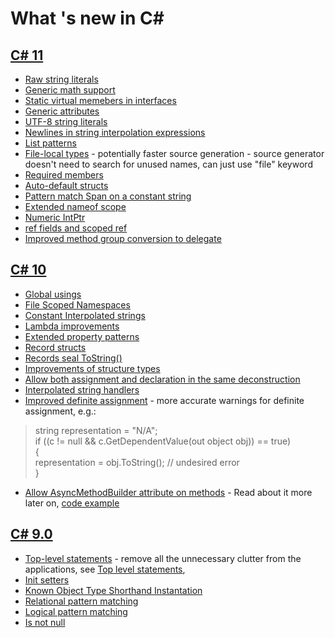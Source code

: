 ﻿# What 's new in C#

## [C# 11](https://learn.microsoft.com/en-us/dotnet/csharp/whats-new/csharp-11)
- [Raw string literals](/CSharp11Features/RawStringLiteralsExample.cs)
- [Generic math support](/CSharp11Features/GenericMathSupportExample.cs)
- [Static virtual memebers in interfaces](https://learn.microsoft.com/en-us/dotnet/csharp/whats-new/tutorials/static-virtual-interface-members)
- [Generic attributes](/CSharp11Features/GenericAttributesExample.cs) 
- [UTF-8 string literals](/CSharp11Features/Utf8StringLiteralsExample.cs)
- [Newlines in string interpolation expressions](/CSharp11Features/NewLinesInStringInterpolationExample.cs)
- [List patterns](/CSharp11Features/ListPatternsExample.cs) 
- [File-local types](/CSharp11Features/FileScopedTypes/FileScopedTypesExample.cs) - potentially faster source generation - source generator doesn't need to search for unused names, can just use "file" keyword
- [Required members](/CSharp11Features/RequiredMembersExample.cs)
- [Auto-default structs](/CSharp11Features/AutoDefaultStructExample.cs)
- [Pattern match Span<char> on a constant string](/CSharp11Features/PatternMatchSpanExample.cs)
- [Extended nameof scope](/CSharp11Features/ExtendedNameOfExample.cs)
- [Numeric IntPtr](/CSharp11Features/NumericIntPointerExample.cs)
- [ref fields and scoped ref](/CSharp11Features/RefFieldsAndScopedRefExample.cs)
- [Improved method group conversion to delegate](/CSharp11Features/ImprovedMethodGroupConversionToDelegate.cs)


## [C# 10](https://learn.microsoft.com/en-us/dotnet/csharp/whats-new/csharp-10)
- [Global usings](/CSharp10Features/GlobalUsings.cs)
- [File Scoped Namespaces](/CSharp10Features/FileScopedNamespaces.cs)
- [Constant Interpolated strings](/CSharp10Features/ConstantInterpolatedStrings.cs)
- [Lambda improvements](/CSharp10Features/LambdaImprovements.cs)
- [Extended property patterns](/CSharp10Features/ExtendedPropertyPatterns.cs)
- [Record structs](/CSharp10Features/RecordStructsExample.cs)
- [Records seal ToString()](/CSharp10Features/RecordTypeSealToString.cs)  
- [Improvements of structure types](/CSharp10Features/ImprovementsOfStructureTypes.cs)  
- [Allow both assignment and declaration in the same deconstruction](/CSharp10Features/AssignmentAndDeclarationInTheSameDeconstruction.cs)  
- [Interpolated string handlers](https://learn.microsoft.com/en-us/dotnet/csharp/language-reference/tokens/interpolated#compilation-of-interpolated-strings)
- [Improved definite assignment](https://learn.microsoft.com/en-us/dotnet/csharp/whats-new/csharp-10#improved-definite-assignment) - more accurate warnings for definite assignment, e.g.: 
> string representation = "N/A";  
if ((c != null && c.GetDependentValue(out object obj)) == true)  
{  
   representation = obj.ToString(); // undesired error  
}  
- [Allow AsyncMethodBuilder attribute on methods](https://learn.microsoft.com/en-us/dotnet/csharp/whats-new/csharp-10#allow-asyncmethodbuilder-attribute-on-methods) - Read about it more later on, [code example](https://gist.github.com/Horusiath/401ed16563dd442980de681d384f25b9)

  
## [C# 9.0](https://learn.microsoft.com/en-us/dotnet/csharp/whats-new/csharp-9)  
- [Top-level statements](/CSharp9Features/Program.cs) - remove all the unnecessary clutter from the applications, see [Top level statements](https://learn.microsoft.com/en-us/dotnet/csharp/whats-new/csharp-9#top-level-statements), 
- [Init setters](/CSharp9Features/InitSettersExample.cs)
- [Known Object Type Shorthand Instantation](/CSharp9Features/KnownObjectTypeShorthandInstantation.cs)
- [Relational pattern matching](/CSharp9Features/RelationalPatternMatchingExample.cs)
- [Logical pattern matching](/CSharp9Features/LogicalPatternMatchingExample.cs)
- [Is not null](/CSharp9Features/IsNotNullPatternExample.cs)
